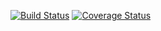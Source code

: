 [![Build Status](https://api.travis-ci.org/KatarzynaSzydlowska/event-manage.svg?branch=master)](https://travis-ci.org/KatarzynaSzydlowska/event-manage)
[![Coverage Status](https://coveralls.io/repos/github/KatarzynaSzydlowska/event-manage/badge.svg?branch=master)](https://coveralls.io/github/KatarzynaSzydlowska/event-manage?branch=master)

